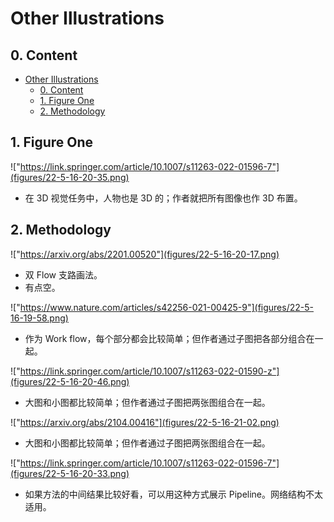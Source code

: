 # Other Illustrations

## 0. Content

- [Other Illustrations](#other-illustrations)
  - [0. Content](#0-content)
  - [1. Figure One](#1-figure-one)
  - [2. Methodology](#2-methodology)

## 1. Figure One

!["https://link.springer.com/article/10.1007/s11263-022-01596-7"](figures/22-5-16-20-35.png)

- 在 3D 视觉任务中，人物也是 3D 的；作者就把所有图像也作 3D 布置。

## 2. Methodology

!["https://arxiv.org/abs/2201.00520"](figures/22-5-16-20-17.png)

- 双 Flow 支路画法。
- 有点空。

!["https://www.nature.com/articles/s42256-021-00425-9"](figures/22-5-16-19-58.png)

- 作为 Work flow，每个部分都会比较简单；但作者通过子图把各部分组合在一起。

!["https://link.springer.com/article/10.1007/s11263-022-01590-z"](figures/22-5-16-20-46.png)

- 大图和小图都比较简单；但作者通过子图把两张图组合在一起。

!["https://arxiv.org/abs/2104.00416"](figures/22-5-16-21-02.png)

- 大图和小图都比较简单；但作者通过子图把两张图组合在一起。

!["https://link.springer.com/article/10.1007/s11263-022-01596-7"](figures/22-5-16-20-33.png)

- 如果方法的中间结果比较好看，可以用这种方式展示 Pipeline。网络结构不太适用。

